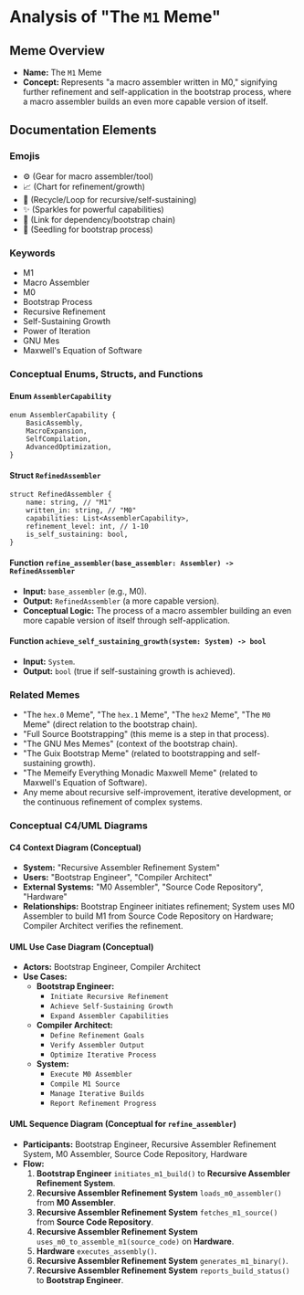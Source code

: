 # Analysis of "The `M1` Meme"

## Meme Overview
*   **Name:** The `M1` Meme
*   **Concept:** Represents "a macro assembler written in M0," signifying further refinement and self-application in the bootstrap process, where a macro assembler builds an even more capable version of itself.

## Documentation Elements

### Emojis
*   ⚙️ (Gear for macro assembler/tool)
*   📈 (Chart for refinement/growth)
*   🔄 (Recycle/Loop for recursive/self-sustaining)
*   ✨ (Sparkles for powerful capabilities)
*   🔗 (Link for dependency/bootstrap chain)
*   🌱 (Seedling for bootstrap process)

### Keywords
*   M1
*   Macro Assembler
*   M0
*   Bootstrap Process
*   Recursive Refinement
*   Self-Sustaining Growth
*   Power of Iteration
*   GNU Mes
*   Maxwell's Equation of Software

### Conceptual Enums, Structs, and Functions

#### Enum `AssemblerCapability`
```
enum AssemblerCapability {
    BasicAssembly,
    MacroExpansion,
    SelfCompilation,
    AdvancedOptimization,
}
```

#### Struct `RefinedAssembler`
```
struct RefinedAssembler {
    name: string, // "M1"
    written_in: string, // "M0"
    capabilities: List<AssemblerCapability>,
    refinement_level: int, // 1-10
    is_self_sustaining: bool,
}
```

#### Function `refine_assembler(base_assembler: Assembler) -> RefinedAssembler`
*   **Input:** `base_assembler` (e.g., M0).
*   **Output:** `RefinedAssembler` (a more capable version).
*   **Conceptual Logic:** The process of a macro assembler building an even more capable version of itself through self-application.

#### Function `achieve_self_sustaining_growth(system: System) -> bool`
*   **Input:** `System`.
*   **Output:** `bool` (true if self-sustaining growth is achieved).

### Related Memes
*   "The `hex.0` Meme", "The `hex.1` Meme", "The `hex2` Meme", "The `M0` Meme" (direct relation to the bootstrap chain).
*   "Full Source Bootstrapping" (this meme is a step in that process).
*   "The GNU Mes Memes" (context of the bootstrap chain).
*   "The Guix Bootstrap Meme" (related to bootstrapping and self-sustaining growth).
*   "The Memeify Everything Monadic Maxwell Meme" (related to Maxwell's Equation of Software).
*   Any meme about recursive self-improvement, iterative development, or the continuous refinement of complex systems.

### Conceptual C4/UML Diagrams

#### C4 Context Diagram (Conceptual)
*   **System:** "Recursive Assembler Refinement System"
*   **Users:** "Bootstrap Engineer", "Compiler Architect"
*   **External Systems:** "M0 Assembler", "Source Code Repository", "Hardware"
*   **Relationships:** Bootstrap Engineer initiates refinement; System uses M0 Assembler to build M1 from Source Code Repository on Hardware; Compiler Architect verifies the refinement.

#### UML Use Case Diagram (Conceptual)
*   **Actors:** Bootstrap Engineer, Compiler Architect
*   **Use Cases:**
    *   **Bootstrap Engineer:**
        *   `Initiate Recursive Refinement`
        *   `Achieve Self-Sustaining Growth`
        *   `Expand Assembler Capabilities`
    *   **Compiler Architect:**
        *   `Define Refinement Goals`
        *   `Verify Assembler Output`
        *   `Optimize Iterative Process`
    *   **System:**
        *   `Execute M0 Assembler`
        *   `Compile M1 Source`
        *   `Manage Iterative Builds`
        *   `Report Refinement Progress`

#### UML Sequence Diagram (Conceptual for `refine_assembler`)
*   **Participants:** Bootstrap Engineer, Recursive Assembler Refinement System, M0 Assembler, Source Code Repository, Hardware
*   **Flow:**
    1.  **Bootstrap Engineer** `initiates_m1_build()` to **Recursive Assembler Refinement System**.
    2.  **Recursive Assembler Refinement System** `loads_m0_assembler()` from **M0 Assembler**.
    3.  **Recursive Assembler Refinement System** `fetches_m1_source()` from **Source Code Repository**.
    4.  **Recursive Assembler Refinement System** `uses_m0_to_assemble_m1(source_code)` on **Hardware**.
    5.  **Hardware** `executes_assembly()`.
    6.  **Recursive Assembler Refinement System** `generates_m1_binary()`.
    7.  **Recursive Assembler Refinement System** `reports_build_status()` to **Bootstrap Engineer**.
